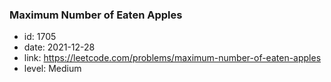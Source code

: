 ### Maximum Number of Eaten Apples

* id: 1705
* date: 2021-12-28
* link: https://leetcode.com/problems/maximum-number-of-eaten-apples
* level: Medium
